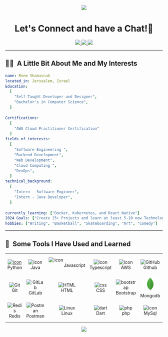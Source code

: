 <p align="center">
  <img src="https://capsule-render.vercel.app/api?type=waving&color=gradient&customColorList=0,2,2,5,30)&width=100&text=Hello!&fontColor=black&height=100%&section=header"/>
</p>

<h1 align="center">
  Let's Connect and have a Chat!💬
</h1>

<p align="center">

<a href="https://www.linkedin.com/in/reem-hikmat/">
  <img height="50" src="[https://user-images.githubusercontent.com/44817096/166973395-19676cd8-f8ec-4abf-83ff-da8243505b82.png](https://img.icons8.com/?size=100&id=xuvGCOXi8Wyg&format=png&color=000000)"/>
</a>
<a href="https://twitter.com">
  <img height="50" src="[https://user-images.githubusercontent.com/44817096/166974271-91dfa250-d70b-4cb9-8707-f1bda1b708c3.png](https://img.icons8.com/?size=100&id=13963&format=png&color=000000)"/>
</a>
<a href="https://www.instagram.com/">
  <img height="50" src="[https://user-images.githubusercontent.com/44817096/166974368-9798f39f-1f46-499c-b14e-81f0a3f83a06.png](https://img.icons8.com/?size=100&id=Xy10Jcu1L2Su&format=png&color=000000)"/>
</a>
</p>

---

<h2> 👩‍💻 &nbsp;A Little Bit About Me and My Interests</h2>

```yaml
name: Reem Shamasnah
located_in: Jerusalem, Israel
Education:
  [
    "Self-Taught Developer and Designer",
    "Bachelor's in Computer Science",
  ]

Certifications:
  [
    "AWS Cloud Practitioner Certification"
  ]
fields_of_interests:
  [
    "Software Engineering ",
    "Backend Development",
    "Web Development",
    "Cloud Computing ",
    "DevOps",
  ]
technical_background:
  [
    "Intern - Software Engineer",
    "Intern - Java Developer",
  ]
  
currently_learning: ["Docker, Kubernetes, and React Native"]
2024 Goals: ["Create 25+ Projects and learn at least 5-10 new Technologies."]
hobbies: ["Writing", "Basketball", "Skateboarding", "Art", "Comedy"]
```
  
---  
  
<h2> 🚀 &nbsp;Some Tools I Have Used and Learned</h2>
<p align="left">
    <table>
  <tr>
    <td align="center" width="96">
      <a href="#macropower-tech">
        <img src="https://techstack-generator.vercel.app/python-icon.svg" alt="icon" width="48" height="48" />
      </a>
        <br>Python
    </td>
    <td align="center" width="96">
      <img src="https://techstack-generator.vercel.app/java-icon.svg" alt="icon"  width="48" height="48" />
        <br>Java
    </td>
    <td align="center" width="96">
       <div style="display: flex; align-items: flex-start;"><img src="https://techstack-generator.vercel.app/js-icon.svg" alt="icon" width="48" height="48" />
        <br>Javascript
    </td>
     <td align="center" width="96">
        <img src="https://techstack-generator.vercel.app/ts-icon.svg" alt="icon" width="48" height="48" />
        <br>Typescript
    </td>
    <td align="center" width="96">
        <img src="https://techstack-generator.vercel.app/aws-icon.svg" alt="icon" width="48" height="48" />
        <br>AWS
    </td>
    <td align="center" width="96">
        <img src="https://techstack-generator.vercel.app/github-icon.svg" width="48" height="48" alt="GitHub" />
      <br>Github
    </td>
    <td align="center" width="96">
        <img src="https://techstack-generator.vercel.app/restapi-icon.svg" width="48" height="48" alt="Rest API" />
      <br>Rest API
    </td>
    <td align="center" width="96">
        <img src="https://techstack-generator.vercel.app/docker-icon.svg" width="48" height="48" alt="Rest API" />
      <br>Docker
    </td>
    <td align="center" width="96">
        <img src="https://techstack-generator.vercel.app/react-icon.svg" alt="icon" width="48" height="48" />
      <br>React
    </td>
  </tr>
  <tr>
    <td align="center" width="96">
        <img src="https://skillicons.dev/icons?i=git" width="48" height="48" alt="Git" />
      <br>Git
    </td>
    <td align="center"  width="96">
        <img src="https://skillicons.dev/icons?i=gitlab" width="48" height="48" alt="GitLab" />
      <br>GitLab
    </td>
    <td align="center"  width="96">
        <img src="https://skillicons.dev/icons?i=html" width="48" height="48" alt="HTML" />
      <br>HTML
    </td>
    <td align="center" width="96">
        <img src="https://skillicons.dev/icons?i=css" width="48" height="48" alt="css" />
      <br>CSS
    </td>
    <td align="center"  width="96">
        <img src="https://skillicons.dev/icons?i=bootstrap" width="48" height="48" alt="bootstrap" />
      <br>Bootstrap
    </td>
    <td align="center" width="96">
        <img src="https://raw.githubusercontent.com/devicons/devicon/master/icons/mongodb/mongodb-original.svg" alt="mongodb" width="48" height="48" />
      <br>Mongodb
    </td>
        <td align="center" width="96">
        <img src="https://skillicons.dev/icons?i=jquery" width="48" height="48" alt="jquery" />
      <br>JQuery
    </td>
        <td align="center" width="96">
        <img src="https://skillicons.dev/icons?i=postgres" width="48" height="48" alt="jquery" />
      <br>PostgreSQL
    </td>
            <td align="center" width="96">
        <img src="https://cdn.jsdelivr.net/gh/devicons/devicon/icons/bash/bash-original.svg" alt="bash" width="48" height="48"/>
      <br>Bash
    </td>
  </tr>
   <tr>
    <td align="center" width="96">
        <img src="https://skillicons.dev/icons?i=redis" width="48" height="48" alt="Redis" />
      <br>Redis
    </td>
        <td align="center" width="96">
        <img src="https://skillicons.dev/icons?i=postman" width="48" height="48" alt="Postman" />
      <br>Postman
    </td>
            <td align="center" width="96">
        <img src="https://skillicons.dev/icons?i=linux" width="48" height="48" alt="Linux" />
      <br>Linux
    </td>
    <td align="center" width="96">
        <img src="https://skillicons.dev/icons?i=dart" width="48" height="48" alt="dart" />
      <br>Dart
    </td>
    <td align="center" width="96">
       <img src="https://cdn.jsdelivr.net/gh/devicons/devicon/icons/php/php-original.svg" alt="php" width="48" height="48"/>
      <br>php
    </td>
    <td align="center" width="96">
        <img src="https://techstack-generator.vercel.app/mysql-icon.svg" alt="icon" width="48" height="48" />
      <br>MySql
    </td>
    <td align="center" width="96">
        <img src="https://upload.wikimedia.org/wikipedia/commons/1/19/Celery_logo.png" width="48" height="48" alt="dart" />
      <br>Celery
    </td>
    <td align="center" width="96">
        <img src="https://cdn.jsdelivr.net/gh/devicons/devicon@latest/icons/jenkins/jenkins-original.svg" width="48" height="48"/>
      <br>Jenkins
    </td>
    <td align="center" width="96">
        <img src="https://raw.githubusercontent.com/devicons/devicon/master/icons/nodejs/nodejs-original-wordmark.svg" alt="nodejs" width="48" height="48" />
      <br>Nodejs
    </td>
  </tr>
 <tr>
 </tr>
</table>      
                
</p>

<p align="center">
  <img src="https://capsule-render.vercel.app/api?type=waving&color=gradient&height=100&section=footer"/>
</p>
